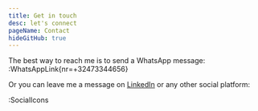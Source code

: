 ```yaml
---
title: Get in touch
desc: let's connect
pageName: Contact
hideGitHub: true
---
```


The best way to reach me is to send a WhatsApp message: :WhatsAppLink{nr=+32473344656}

Or you can leave me a message on [LinkedIn](https://www.linkedin.com/in/woutervernaillen/) or any other social platform: 

:SocialIcons
